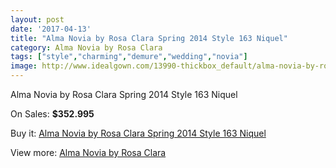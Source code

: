 ```yaml
---
layout: post
date: '2017-04-13'
title: "Alma Novia by Rosa Clara Spring 2014 Style 163 Niquel"
category: Alma Novia by Rosa Clara
tags: ["style","charming","demure","wedding","novia"]
image: http://www.idealgown.com/13990-thickbox_default/alma-novia-by-rosa-clara-spring-2014-style-163-niquel.jpg
---
```

Alma Novia by Rosa Clara Spring 2014 Style 163 Niquel

On Sales: **$352.995**
<a href="https://www.idealgown.com/en/alma-novia-by-rosa-clara/5641-alma-novia-by-rosa-clara-spring-2014-style-163-niquel.html"><amp-img layout="responsive" width="600" height="600" src="//www.idealgown.com/13990-thickbox_default/alma-novia-by-rosa-clara-spring-2014-style-163-niquel.jpg" alt="Alma Novia by Rosa Clara Spring 2014 Style 163 Niquel 0" /></a>
<a href="https://www.idealgown.com/en/alma-novia-by-rosa-clara/5641-alma-novia-by-rosa-clara-spring-2014-style-163-niquel.html"><amp-img layout="responsive" width="600" height="600" src="//www.idealgown.com/13991-thickbox_default/alma-novia-by-rosa-clara-spring-2014-style-163-niquel.jpg" alt="Alma Novia by Rosa Clara Spring 2014 Style 163 Niquel 1" /></a>

Buy it: [Alma Novia by Rosa Clara Spring 2014 Style 163 Niquel](https://www.idealgown.com/en/alma-novia-by-rosa-clara/5641-alma-novia-by-rosa-clara-spring-2014-style-163-niquel.html "Alma Novia by Rosa Clara Spring 2014 Style 163 Niquel")

View more: [Alma Novia by Rosa Clara](https://www.idealgown.com/en/82-alma-novia-by-rosa-clara "Alma Novia by Rosa Clara")